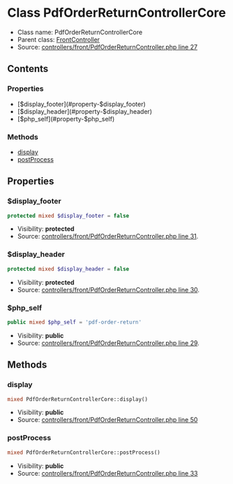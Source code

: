 Class PdfOrderReturnControllerCore
=====================





* Class name: PdfOrderReturnControllerCore
* Parent class: [FrontController](class.FrontControllerCore.md)
* Source: [controllers/front/PdfOrderReturnController.php line 27](https://github.com/PrestaShop/PrestaShop/blob/1.6.0.5/controllers/front/PdfOrderReturnController.php#L27)


Contents
--------


### Properties

* [$display_footer](#property-$display_footer)
* [$display_header](#property-$display_header)
* [$php_self](#property-$php_self)

### Methods

* [display](#method-display)
* [postProcess](#method-postProcess)




Properties
----------


### <a name="property-$display_footer"></a>$display_footer

```php
protected mixed $display_footer = false
```





* Visibility: **protected**
* Source: [controllers/front/PdfOrderReturnController.php line 31](https://github.com/PrestaShop/PrestaShop/blob/1.6.0.5/controllers/front/PdfOrderReturnController.php#L31).


### <a name="property-$display_header"></a>$display_header

```php
protected mixed $display_header = false
```





* Visibility: **protected**
* Source: [controllers/front/PdfOrderReturnController.php line 30](https://github.com/PrestaShop/PrestaShop/blob/1.6.0.5/controllers/front/PdfOrderReturnController.php#L30).


### <a name="property-$php_self"></a>$php_self

```php
public mixed $php_self = 'pdf-order-return'
```





* Visibility: **public**
* Source: [controllers/front/PdfOrderReturnController.php line 29](https://github.com/PrestaShop/PrestaShop/blob/1.6.0.5/controllers/front/PdfOrderReturnController.php#L29).


Methods
-------


### <a name="method-display"></a>display

```php
mixed PdfOrderReturnControllerCore::display()
```





* Visibility: **public**
* Source: [controllers/front/PdfOrderReturnController.php line 50](https://github.com/PrestaShop/PrestaShop/blob/1.6.0.5/controllers/front/PdfOrderReturnController.php#L50)




### <a name="method-postProcess"></a>postProcess

```php
mixed PdfOrderReturnControllerCore::postProcess()
```





* Visibility: **public**
* Source: [controllers/front/PdfOrderReturnController.php line 33](https://github.com/PrestaShop/PrestaShop/blob/1.6.0.5/controllers/front/PdfOrderReturnController.php#L33)



